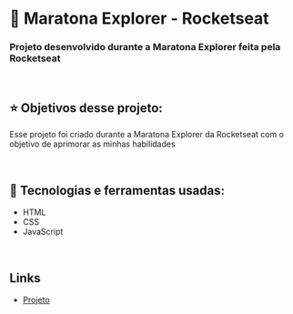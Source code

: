<h1>🚀 Maratona Explorer - Rocketseat</h1>
<h3>Projeto desenvolvido durante a Maratona Explorer feita pela Rocketseat</h3>

<br>

<h2>⭐ Objetivos desse projeto: </h2>
<p>Esse projeto foi criado durante a Maratona Explorer da Rocketseat com o objetivo de aprimorar as minhas habilidades</p>

<br>

<h2>🔬 Tecnologias e ferramentas usadas: </h2>
<!--- Ex: HTML, CSS, JavaScript, Node.Js, ReactJS, ReactNative ---> 
<ul>
 <li>HTML</li>
 <li>CSS</li>
 <li>JavaScript</li>
</ul>

<br>

<h2>Links</h2>
<ul>
 <li><a href="https://murilorgalvao.github.io/maratona-explorer">Projeto</a></li>
<ul>
